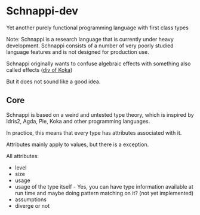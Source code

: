 # Schnappi-dev

Yet another purely functional programming language with first class types

Note: Schnappi is a research language that is currently under heavy development. Schnappi consists of a number of very poorly studied language features and is not designed for production use.

Schnappi originally wants to confuse algebraic effects with something also called effects ([div of Koka](https://koka-lang.github.io/koka/doc/std_core_types.html#type_space_div))

But it does not sound like a good idea.

## Core

Schnappi is based on a weird and untested type theory, which is inspired by Idris2, Agda, Pie, Koka and other programming languages.

In practice, this means that every type has attributes associated with it.

Attributes mainly apply to values, but there is a exception.

All attributes:

+ level
+ size
+ usage
+ usage of the type itself - Yes, you can have type information available at run time and maybe doing pattern matching on it? (not yet implemented)
+ assumptions
+ diverge or not
